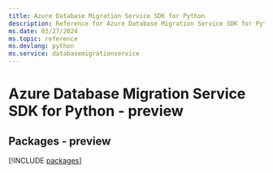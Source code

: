 ```yaml
---
title: Azure Database Migration Service SDK for Python
description: Reference for Azure Database Migration Service SDK for Python
ms.date: 03/27/2024
ms.topic: reference
ms.devlang: python
ms.service: databasemigrationservice
---
```

# Azure Database Migration Service SDK for Python - preview
## Packages - preview
[!INCLUDE [packages](database-migration-service-index.md)]
